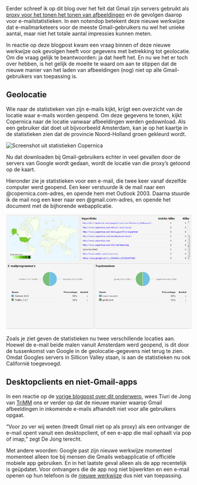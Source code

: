 Eerder schreef ik op dit blog over het feit dat Gmail zijn servers
gebruikt als [proxy voor het tonen het tonen van
afbeeldingen](http://www.copernica.com/nl/blog/gmail-toont-afbeelding-standaard-gevolgen-voor-statistieken "Gmail toont afbeelding standaard, gevolgen voor statistieken")
en de gevolgen daarop voor e-mailstatistieken. In een notendop betekent
deze nieuwe werkwijze dat e-mailmarketeers voor de meeste
Gmail-gebruikers nu wel het unieke aantal, maar niet het totale aantal
impressies kunnen meten.

In reactie op deze blogpost kwam een vraag binnen of deze nieuwe
werkwijze ook gevolgen heeft voor gegevens met betrekking tot
geolocatie. Om die vraag gelijk te beantwoorden: ja dat heeft het. En nu
we het er toch over hebben, is het gelijk de moeite te waard om aan te
stippen dat de nieuwe manier van het laden van afbeeldingen (nog) niet
op alle Gmail-gebruikers van toepassing is.

Geolocatie
----------

Wie naar de statistieken van zijn e-mails kijkt, krijgt een overzicht
van de locatie waar e-mails worden geopend. Om deze gegevens te tonen,
kijkt Copernica naar de locatie vanwaar afbeeldingen werden gedownload.
Als een gebruiker dat doet uit bijvoorbeeld Amsterdam, kan je op het
kaartje in de statistieken zien dat de provincie Noord-Holland groen
gekleurd wordt.

![Screenshot uit statistieken
Copernica](articlesblog/copernica-gmail.png "Screenshot uit statistieken Copernica")

Nu dat downloaden bij Gmail-gebruikers echter in veel gevallen door de
servers van Google wordt gedaan, wordt de locatie van die proxy’s
getoond op de kaart.

Hieronder zie je statistieken voor een e-mail, die twee keer vanaf
dezelfde computer werd geopend. Een keer verstuurde ik de mail naar een
@copernica.com-adres, en opende hem met Outlook 2003. Daarna stuurde ik
de mail nog een keer naar een @gmail.com-adres, en opende het document
met de bijhorende webapplicatie.

[![](../images/geo-copernica.png)](articlesblog/geo-locatie-groot.png "Klik voor grotere versie (opent in nieuw scherm")

Zoals je ziet geven de statistieken nu twee verschillende locaties aan.
Hoewel de e-mail beide malen vanuit Amsterdam werd geopend, is dit door
de tussenkomst van Google in de geolocatie-gegevens niet terug te zien.
Omdat Googles servers in Sillicon Valley staan, is aan de statistieken
nu ook Californië toegevoegd.

Desktopclients en niet-Gmail-apps
---------------------------------

In een reactie op de [vorige blogpost over dit
onderwerp](http://www.copernica.com/nl/blog/gmail-toont-afbeelding-standaard-gevolgen-voor-statistieken "Gmail toont afbeelding standaard, gevolgen voor statistieken"),
wees Tiuri de Jong van
[TriMM](https://www.copernica.com/nl/partners/profile/7035472 "Partnerprofiel van TriMM")
ons er verder op dat de nieuwe manier waarop Gmail afbeeldingen in
inkomende e-mails afhandelt niet voor alle gebruikers opgaat.

“Voor zo ver wij weten (treedt Gmail niet op als proxy) als een
ontvanger de e-mail opent vanuit een desktopclient, of een e-app die
mail ophaalt via pop of imap,” zegt De Jong terecht.

Met andere woorden: Google past zijn nieuwe werkwijze momenteel
momenteel alleen toe bij mensen die Gmails webapplicatie of officiële
mobiele app gebruiken. En in het laatste geval alleen als de app
recentelijk is geüpdatet. Voor ontvangers die de app nog niet bijwerkten
en een e-mail openen op hun telefoon is de [nieuwe
werkwijze](https://www.copernica.com/nl/blog/gmail-toont-afbeelding-standaard-gevolgen-voor-statistieken "Gmail toont afbeeldingen standaard, gevolgen voor statistieken")
dus niet van toepassing.
